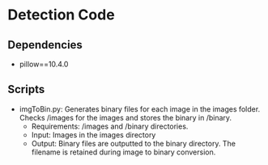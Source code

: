 # Detection Code
## Dependencies
* pillow==10.4.0

## Scripts
* imgToBin.py: Generates binary files for each image in the images folder. Checks /images for the images and stores the binary in /binary.
    * Requirements: /images and /binary directories.
    * Input: Images in the images directory
    * Output: Binary files are outputted to the binary directory. The filename is retained during image to binary conversion. 